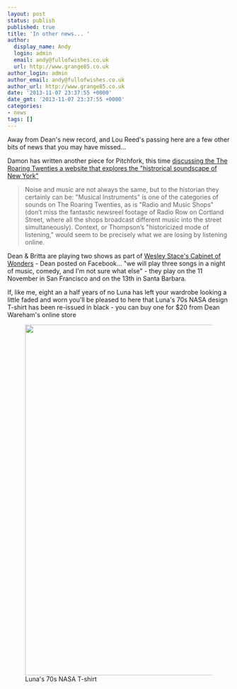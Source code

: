 ```yaml
---
layout: post
status: publish
published: true
title: 'In other news... '
author:
  display_name: Andy
  login: admin
  email: andy@fullofwishes.co.uk
  url: http://www.grange85.co.uk
author_login: admin
author_email: andy@fullofwishes.co.uk
author_url: http://www.grange85.co.uk
date: '2013-11-07 23:37:55 +0000'
date_gmt: '2013-11-07 23:37:55 +0000'
categories:
- news
tags: []
---
```

<p>Away from Dean's new record, and Lou Reed's passing here are a few other bits of news that you may have missed...</p>
<p>Damon has written another piece for Pitchfork, this time <a href="http://pitchfork.com/thepitch/126-the-roaring-twenties/">discussing the The Roaring Twenties a website that explores the "histrorical soundscape of New York"</a></p>
<blockquote><p>Noise and music are not always the same, but to the historian they certainly can be: "Musical Instruments" is one of the categories of sounds on The Roaring Twenties, as is "Radio and Music Shops" (don’t miss the fantastic newsreel footage of Radio Row on Cortland Street, where all the shops broadcast different music into the street simultaneously). Context, or Thompson’s "historicized mode of listening," would seem to be precisely what we are losing by listening online.</p></blockquote>
<p>Dean & Britta are playing two shows as part of <a href="http://thecabinetofwonders.com/">Wesley Stace's Cabinet of Wonders</a> - Dean posted on Facebook... "we will play three songs in a night of music, comedy, and I'm not sure what else" - they play on the 11 November in San Francisco and on the 13th in Santa Barbara.</p>
<p>If, like me, eight an a half years of no Luna has left your wardrobe looking a little faded and worn you'll be pleased to here that Luna's 70s NASA design T-shirt has been re-issued in black - you can <span class="removed_link" title="http://elevenspot.11spot.com/deanwareham/luna-t-shirt.html">buy one for $20 from Dean Wareham's online store</span><br />
<figure class="caption aligncenter"><img src="http://media.fullofwishes.co.uk/02-luna/pictures/luna_t.jpeg" width="625" height="792" class /><figcaption class="caption-text"> Luna's 70s NASA T-shirt</figcaption></figure>
